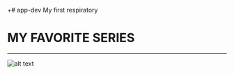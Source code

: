 
+# app-dev
My first respiratory

# MY FAVORITE SERIES 
---------------------
![alt text]([https://www.google.com/url?sa=i&url=https%3A%2F%2Fdramaslot.com%2Fwhen-i-fly-towards-you-review%2F&psig=AOvVaw1xiMGJBKiqqWF-3EZOP4o6&ust=1732343995542000&source=images&cd=vfe&opi=89978449&ved=0CBQQjRxqFwoTCMiY6bmq74kDFQAAAAAdAAAAABAE](https://wallpapercave.com/wp/wp2167255.jpg))

